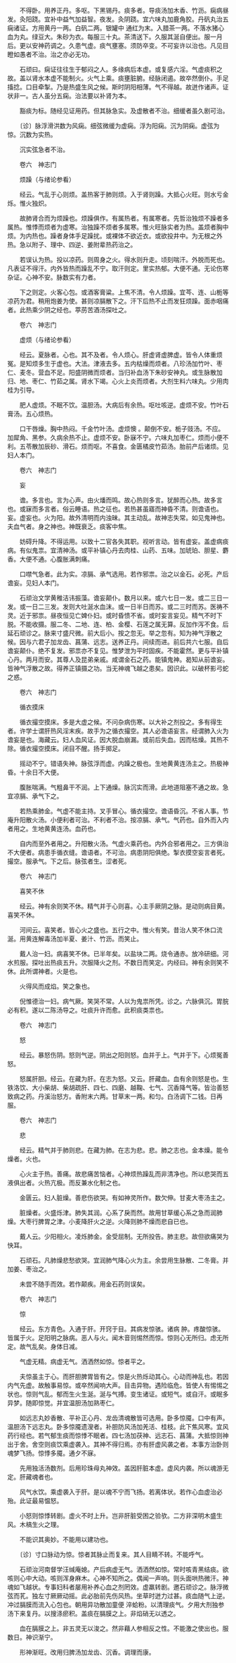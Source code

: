 <!-- { "loadSidebar": true } -->
　　不得卧。用养正丹。多呕。下黑锡丹。痰多者。导痰汤加木香、竹沥。痫病昼发。灸阳跷。宜补中益气加益智。夜发。灸阴跷。宜六味丸加鹿角胶。丹矾丸治五痫诸证。方用黄丹一两。白矾二两。银罐中 通红为末。入腊茶一两。不落水猪心血为丸。绿豆大。朱砂为衣。每服三十丸。茶清送下。久服其涎自便出。服一月后。更以安神药调之。久患气虚。痰气壅塞。须防卒变。不可妄许以治也。凡见目瞪如愚者不治。治之亦必无功。

　　石顽曰。痫证往往生于郁闷之人。多缘病后本虚。或复感六淫。气虚痰积之故。盖以肾水本虚不能制火。火气上乘。痰壅脏腑。经脉闭遏。故卒然倒仆。手足搐捻。口目牵掣。乃是热盛生风之候。斯时阴阳相薄。气不得越。故迸作诸声。证状非一。古人虽分五痫。治法要以补肾为本。

　　豁痰为标。随经见证用药。但其脉急实。及虚散者不治。细缓者虽久剧可治。

　　〔诊〕脉浮滑洪数为风痫。细弦微缓为虚痫。浮为阳痫。沉为阴痫。虚弦为惊。沉数为实热。

　　沉实弦急者不治。

　　卷六　神志门

　　烦躁（与绪论参看）

　　经云。气乱于心则烦。盖热客于肺则烦。入于肾则躁。大抵心火旺。则水亏金烁。惟火独炽。

　　故肺肾合而为烦躁也。烦躁俱作。有属热者。有属寒者。先哲治独烦不躁者多属热。惟悸而烦者为虚寒。治独躁不烦者多属寒。惟火旺脉实者为热。盖烦者胸中烦。为内热也。躁者身体手足躁扰。或裸体不欲近衣。或欲投井中。为无根之外热。急以附子、理中、四逆、姜附辈热药治之。

　　若误认为热。投以凉药。则周身之火。得水则升走。顷刻喘汗。外脱而死也。凡表证不得汗。内外皆热而躁乱不宁。取汗则定。里实热郁。大便不通。无论伤寒杂证。心神不安。脉数实有力者。

　　下之则定。火客心包。或酒客膏粱。上焦不清。令人烦躁。宜芩、连、山栀等凉药为君。稍用炮姜为使。甚则凉膈散下之。汗下后热不止而发狂烦躁。面赤咽痛者。此热乘少阴之经也。葶苈苦酒汤探吐之。

　　卷六　神志门

　　虚烦（与绪论参看）

　　经云。夏脉者。心也。其不及者。令人烦心。肝虚肾虚脾虚。皆令人体重烦冤。是知烦多生于虚也。大法。津液去多。五内枯燥而烦者。八珍汤加竹叶、枣仁、麦冬。营血不足。阳盛阴微而烦者。当归补血汤下朱砂安神丸。或生脉散加归、地、枣仁、竹茹之属。肾水下竭。心火上炎而烦者。大剂生料六味丸。少用肉桂为引导。

　　肥人虚烦。不眠不饮。温胆汤。大病后有余热。呕吐咳逆。虚烦不安。竹叶石膏汤。五心烦热。

　　口干唇燥。胸中热闷。千金竹叶汤。虚烦懊 。颠倒不安。栀子豉汤。不应。加犀角、黑参。久病余热不止。虚烦不安。卧寐不宁。六味丸加枣仁。烦而小便不利。五苓散加辰砂、滑石。烦而呕。不喜食。金匮橘皮竹茹汤。胎前产后诸烦。见妇人本门。

　　卷六　神志门

　　妄

　　谵。多言也。言为心声。由火燔而鸣。故心热则多言。犹醉而心热。故多言也。或寐而多言者。俗云睡语。热之征也。若热甚虽寤而神昏不清。则谵语也。妄。虚妄也。火为阳。故外清明而内浊昧。其主动乱。故神志失常。如见鬼神也。夫血气者。身之神也。神既衰乏。痰客中焦。

　　妨碍升降。不得运用。以致十二官各失其职。视听言动。皆有虚妄。盖虚病痰病。有似鬼祟。宜清神汤。或平补镇心丹去肉桂、山药、五味。加琥珀、胆星、麝香。大便不通。心腹胀满刺痛。

　　口噤气急者。此为实。凉膈、承气选用。若作邪祟。治之以金石。必死。产后谵妄。见妇人本门。

　　石顽治文学黄稚洁讳振藻。谵妄颠仆。数月以来。或六七日一发。或二三日一发。或一日二三发。发则大吐涎水血沫。或一日半日而苏。或二三时而苏。医祷不灵。近于邪祟。昼夜恒见亡婢仆妇。或时昏愦不省。或时妄言妄见。精气不时下脱。不能收摄。服二冬、二地、连、柏、金樱、石莲之属无算。反加作泻不食。后延石顽诊之。脉来寸盛尺微。前大后小。按之忽无。举之忽有。知为神气浮散之候。因与六君子加龙齿、菖蒲、远志。送养正丹。间续而进。前后共六七服。自后谵妄颠仆。绝不复发。邪祟亦不复见。惟梦泄为平时固疾。不能霍然。更与平补镇心丹。两月而安。其尊人及昆弟亲戚。咸谓金石之药。能镇鬼神。曷知从前谵妄。皆神气浮散之故。得养正镇摄之功。当无神魂飞越之患矣。因识此。以破杯影弓蛇之惑。

　　卷六　神志门

　　循衣摸床

　　循衣撮空摸床。多是大虚之候。不问杂病伤寒。以大补之剂投之。多有得生者。许学士谓肝热风淫末疾。故手为之循衣撮空。其人必谵语妄言。经谓肺入火为谵妄是也。海藏云。妇人血风证。因大脱血崩漏。或前后失血。因而枯燥。其热不除。循衣撮空摸床。闭目不醒。扬手掷足。

　　摇动不宁。错语失神。脉弦浮而虚。内躁之极也。生地黄黄连汤主之。热极神昏。十余日不大便。

　　腹胀喘满。气粗鼻干不润。上下通燥。脉沉实而滑。此地道阻塞不通之故。急宜凉膈、承气下之。

　　若热乘肺金。气虚不能主持。叉手冒心。循衣撮空。谵语昏沉。不省人事。节庵升阳散火汤。小便利者可治。不利者不治。按凉膈、承气。气药也。自外而入内者用之。生地黄黄连汤。血药也。

　　自内而至外者用之。升阳散火汤。气虚火乘药也。内外合邪者用之。三方俱治不大便者。病患手循衣缝。谵语者。不可治。病患阴阳俱绝。掣衣摸空妄言者死。撮空。服承气。下之后。脉弦者生。涩者死。

　　卷六　神志门

　　喜笑不休

　　经云。神有余则笑不休。精气并于心则喜。心主手厥阴之脉。是动则病目黄。喜笑不休。

　　河间云。喜笑者。皆心火之盛也。五行之中。惟火有笑。昔治人笑不休口流涎。用黄连解毒汤加半夏、姜汁、竹沥。而笑止。

　　戴人治一妇。病喜笑不休。已半年矣。以盐块二两。烧令通赤。放冷研细。河水煎服。探吐出热痰五升。次服降火之剂。不数日而笑定。内经曰。神有余则笑不休。此所谓神者。火是也。

　　火得风而成焰。笑之象也。

　　倪惟德治一妇。病气厥。笑哭不常。人以为鬼祟所凭。诊之。六脉俱沉。胃脘必有积。遂以二陈汤导之。吐痰升许而愈。此积痰类祟也。

　　卷六　神志门

　　怒

　　经云。暴怒伤阴。怒则气逆。阴出之阳则怒。血并于上。气并于下。心烦冤善怒。

　　怒属肝胆。经云。在藏为肝。在志为怒。又云。肝藏血。血有余则怒是也。生铁洛饮、大小柴胡、柴胡疏肝、四七、四磨、越鞠、七气、沉香降气等。皆治善怒致病之药。丹溪治怒方。香附末六两。甘草末一两。和匀。白汤调下二钱。日再服。

　　卷六　神志门

　　悲

　　经云。精气并于肺则悲。在藏为肺。在志为悲。悲。肺之志也。金本燥。能令燥者。火也。

　　心火主于热。善痛。故悲痛苦恼者。心神烦热躁乱而非清净也。所以悲哭而五液俱出者。火热亢极。而反兼水化制之也。

　　金匮云。妇人脏燥。善悲伤欲哭。有如神灵所作。数欠伸。甘麦大枣汤主之。

　　脏燥者。火盛烁津。肺失其润。心系了戾而然。故用甘草缓心系之急而润肺燥。大枣行脾胃之津。小麦降肝火之逆。火降则肺不燥而悲自已也。

　　戴人云。少阳相火。凌烁肺金。金受屈制。无所投告。肺主悲。故但欲痛哭为快耳。

　　石顽石。凡肺燥悲愁欲哭。宜润肺气降心火为主。余尝用生脉散、二冬膏。并加姜、枣治之。

　　未尝不随手而效。若作颠疾。用金石药则误矣。

　　卷六　神志门

　　惊

　　经云。东方青色。入通于肝。开窍于目。其病发惊骇。诸病 肿。疼酸惊骇。皆属于火。足阳明之脉病。恶人与火。闻木音则惕然而惊。惊则心无所归。虑无所定。故气乱矣。身体日减。

　　气虚无精。病虚无气。洒洒然如惊。惊者平之。

　　夫惊虽主于心。而肝胆脾胃皆有之。惊是火热烁动其心。心动而神乱也。若因内气先虚。故触事易惊。或卒然闻响大声。目击异物。遇险临危。皆使人有惕惕之状也。惊则气乱。郁而生火生涎。涎与气搏。变生诸证。或短气。或自汗。或眠多异梦。随即惊觉。并宜温胆汤加熟枣仁。

　　如远志丸妙香散、平补正心丹、龙齿清魂散皆可选用。卧多惊魇。口中有声。温胆汤下远志丸。卧多惊魇遗溲者。补胆防风汤加羌活、桂枝。此下焦风寒。宜风药行经也。若气郁生痰而惊悸不眠者。四七汤加茯神、远志石、菖蒲。大抵惊则神出于舍。舍空则痰饮乘虚袭入。其神不得归焉。亦有肝虚风袭之者。本事方治卧则魂梦飞扬。惊悸多魇。通夕不寐。

　　先用独活汤数剂。后用珍珠母丸神效。盖因肝脏本虚。虚风内袭。所以魂游无定。肝藏魂者也。

　　风气水饮。乘虚袭入于肝。是以魂不宁而飞扬。若离体状。若作心血虚治必殆。此证最易愠怒。

　　小怒则惊悸转剧。虚火不时上升。岂非肝脏受困之验欤。二方非深明木盛生风。木槁生火之理。

　　不能识其奥妙。不能用以建功也。

　　〔诊〕寸口脉动为惊。惊者其脉止而复来。其人目睛不转。不能呼气。

　　石顽治河南督学汪缄庵媳。产后病虚无气。洒洒然如惊。常时咳青黑结痰。欲咳则心中大动。咳则浑身麻木。心神不知所之。偶闻一声响。则头面哄热微汗。神魂如飞越状。专事妇科者屡用补养心血之剂罔效。虚羸转剧。邀石顽诊之。脉浮微弦而芤。独左寸厥厥动摇。此必胎前先伤风热。坐草时迸力过甚。痰血随气上逆。冲过膈膜而流入心包也。朝用异功散加童便 淬蛤粉。以清理痰气。夕用大剂独参汤下来复丹。以搜涤瘀积。盖痰在膈膜之上。非焰硝无以透之。

　　血在膈膜之上。非五灵无以浚之。然非藉人参相反之性。不能激之使出也。服数日。神识渐宁。

　　形神渐旺。改用归脾汤加龙齿、沉香。调理而康。

